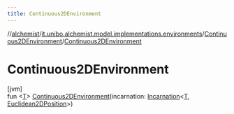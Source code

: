```yaml
---
title: Continuous2DEnvironment
---
```

//[alchemist](../../../index.html)/[it.unibo.alchemist.model.implementations.environments](../index.html)/[Continuous2DEnvironment](index.html)/[Continuous2DEnvironment](-continuous2-d-environment.html)



# Continuous2DEnvironment



[jvm]\
fun <[T](index.html)> [Continuous2DEnvironment](-continuous2-d-environment.html)(incarnation: [Incarnation](../../it.unibo.alchemist.model.interfaces/-incarnation/index.html)<[T](index.html), [Euclidean2DPosition](../../it.unibo.alchemist.model.implementations.positions/-euclidean2-d-position/index.html)>)




